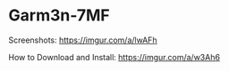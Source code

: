 # Garm3n-7MF
Screenshots: https://imgur.com/a/lwAFh

How to Download and Install: https://imgur.com/a/w3Ah6
